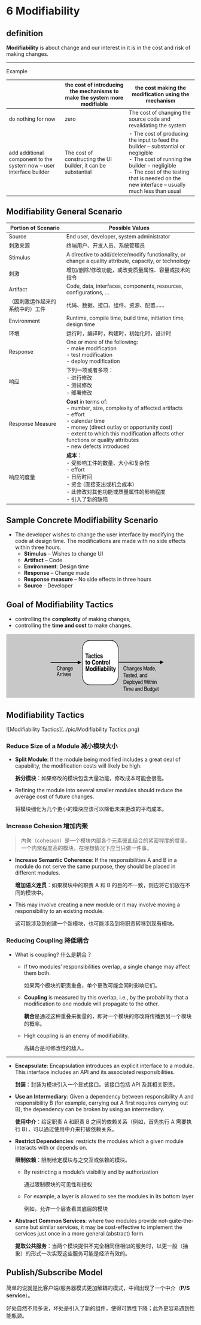 # 6 Modifiability

## definition

**Modifiability** is about change and our interest in it is in the cost and risk of making changes.

---

Example

|                                                              | the cost of introducing the  mechanisms to make the system more modifiable | the cost making the modification using the mechanism         |
| ------------------------------------------------------------ | ------------------------------------------------------------ | ------------------------------------------------------------ |
| do nothing for now                                           | zero                                                         | The cost of changing the source  code and revalidating the system |
| add additional component to the system now – user interface builder | The cost of constructing the UI  builder, it can be substantial | - The cost of producing the input to feed the builder – substantial or negligible<br/>- The cost of running the builder - negligible<br/>- The cost of the testing that is needed on the new interface – usually much less  than usual |

## Modifiability General Scenario

| Portion of Scenario              | Possible Values                                              |
| -------------------------------- | ------------------------------------------------------------ |
| Source                           | End user, developer, system administrator                    |
| 刺激来源                         | 终端用户、开发人员、系统管理员                               |
| Stimulus                         | A directive to add/delete/modify functionality, or change a quality attribute, capacity, or technology |
| 刺激                             | 增加/删除/修改功能，或改变质量属性、容量或技术的指令         |
| Artifact                         | Code, data, interfaces, components, resources, configurations, … |
| （因刺激运作起来的系统中的）工件 | 代码、数据、接口、组件、资源、配置……                         |
| Environment                      | Runtime, compile time, build time, initiation time, design time |
| 环境                             | 运行时，编译时，构建时，初始化时，设计时                     |
| Response                         | One or more of the following:<br/>- make modification<br/>- test modification<br/>- deploy modification |
| 响应                             | 下列一项或者多项：<br/>- 进行修改<br/>- 测试修改<br/>- 部署修改 |
| Response Measure                 | **Cost** in terms of:<br/>- number, size, complexity of affected artifacts<br/>- effort<br/>- calendar time<br/>- money (direct outlay or opportunity cost)<br/>- extent to which this modification affects other functions or quality attributes<br/>- new defects introduced |
| 响应的度量                       | **成本**：<br/>- 受影响工件的数量、大小和复杂性<br/>- effort<br/>- 日历时间<br/>- 资金 (直接支出或机会成本)<br/>- 此修改对其他功能或质量属性的影响程度<br/>- 引入了新的缺陷 |

## Sample Concrete Modifiability Scenario

- The developer wishes to change the user interface by modifying the code at design time. The modifications are made with no side effects within three hours.
  - **Stimulus** – Wishes to change UI
  - **Artifact** – Code
  - **Environment**: Design time
  - **Response** – Change made
  - **Response measure** – No side effects in three hours
  - **Source** - Developer

## Goal of Modifiability Tactics

- controlling the **complexity** of making changes,
- controlling the **time and cost** to make changes.

<img src="../pic/Goal of Modifiability Tactics.png" alt="Goal of Modifiability Tactics" style="zoom:80%;" />

## Modifiability Tactics

![Modifiability Tactics](../pic/Modifiability Tactics.png)

### Reduce Size of a Module 减小模块大小

- **Split Module**: If the module being modified includes a great deal of capability, the modification costs will likely be high.

  **拆分模块**：如果修改的模块包含大量功能，修改成本可能会很高。

- Refining the module into several smaller modules should reduce the average cost of future changes.

  将模块细化为几个更小的模块应该可以降低未来更改的平均成本。

### Increase Cohesion 增加内聚

> 内聚（cohesion）是一个模块内部各个元素彼此结合的紧密程度的度量。一个内聚程度高的模块，在理想情况下应当只做一件事。

- **Increase Semantic Coherence**: If the responsibilities A and B in a module do not serve the same purpose, they should be placed in different modules.

  **增加语义连贯**：如果模块中的职责 A 和 B 的目的不一致，则应将它们放在不同的模块中。

- This may involve creating a new module or it may involve moving a responsibility to an existing module.

  这可能涉及到创建一个新模块，也可能涉及到将职责转移到现有模块。

### Reducing Coupling 降低耦合

- What is coupling? 什么是耦合？

  - If two modules’ responsibilities overlap, a single change may affect them both.

    如果两个模块的职责重叠，单个更改可能会同时影响它们。

  - **Coupling** is measured by this overlap, i.e., by the probability that a modification to one module will propagate to the other.

    **耦合**是通过这种重叠来衡量的，即对一个模块的修改将传播到另一个模块的概率。

  - High coupling is an enemy of modifiability.

    高耦合是可修改性的敌人。

---

- **Encapsulate**: Encapsulation introduces an explicit interface to a module. This interface includes an API and its associated responsibilities.

  **封装**：封装为模块引入一个显式接口。该接口包括 API 及其相关职责。

- **Use an Intermediary**: Given a dependency between responsibility A and responsibility B (for example, carrying out A first requires carrying out B), the dependency can be broken by using an intermediary.

  **使用中介**：给定职责 A 和职责 B 之间的依赖关系（例如，首先执行 A 需要执行 B），可以通过使用中介来打破依赖关系。

- **Restrict Dependencies**: restricts the modules which a given module interacts with or depends on.

  **限制依赖**：限制给定模块与之交互或依赖的模块。

  - By restricting a module’s visibility and by authorization

    通过限制模块的可见性和授权

  - For example, a layer is allowed to see the modules in its bottom layer

    例如，允许一个层查看其底层的模块

- **Abstract Common Services**: where two modules provide not-quite-the-same but similar services, it may be cost-effective to implement the services just once in a more general (abstract) form.

  **提取公共服务**：当两个模块提供不完全相同但相似的服务时，以更一般（抽象）的形式一次实现这些服务可能是经济有效的。

## Publish/Subscribe Model

简单的说就是比客户端/服务器模式更加解耦的模式，中间出现了一个中介（**P/S service**）。

好处自然不用多说，坏处是引入了新的组件，使得可靠性下降；此外更容易遇到性能瓶颈。
